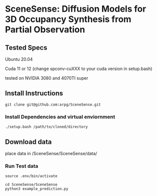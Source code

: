 # SceneSense: Diffusion Models for 3D Occupancy Synthesis from Partial Observation

## Tested Specs

Ubuntu 20.04

Cuda 11 or 12 (change spconv-cuXXX to your cuda version in setup.bash)

tested on NVIDIA 3080 and 4070TI super


## Install Instructions

```
git clone git@github.com:arpg/SceneSense.git
```
### Install Dependencies and virtual enviornment

```
./setup.bash /path/to/cloned/directory
```
## Download data

<link>

place data in /SceneSense/SceneSense/data/
### Run Test data
```
source .env/bin/activate
```

```
cd SceneSense/SceneSense
python3 example_prediction.py
```
